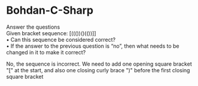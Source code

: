 # Bohdan-C-Sharp


Answer the questions  
Given bracket sequence: [((())()(())]]  
    • Can this sequence be considered correct?  
    • If the answer to the previous question is “no”, then what needs to be changed in it to make it correct? 

No, the sequence is incorrect.
We need to add one opening square bracket "[" at the start, and also one closing curly brace ")" before the first closing square bracket 
